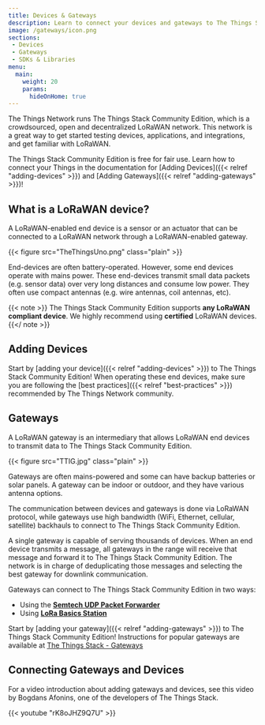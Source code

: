 ```yaml
---
title: Devices & Gateways
description: Learn to connect your devices and gateways to The Things Stack Community Edition
image: /gateways/icon.png
sections:
 - Devices
 - Gateways
 - SDKs & Libraries
menu:
  main:
    weight: 20
    params:
      hideOnHome: true
---
```


The Things Network runs The Things Stack Community Edition, which is a crowdsourced, open and decentralized LoRaWAN network. This network is a great way to get started testing devices, applications, and integrations, and get familiar with LoRaWAN.

The Things Stack Community Edition is free for fair use. Learn how to connect your Things in the documentation for [Adding Devices]({{< relref "adding-devices" >}}) and [Adding Gateways]({{< relref "adding-gateways" >}})!

## What is a LoRaWAN device?

A LoRaWAN-enabled end device is a sensor or an actuator that can be connected to a LoRaWAN network through a LoRaWAN-enabled gateway.

{{< figure src="TheThingsUno.png" class="plain" >}}

End-devices are often battery-operated. However, some end devices operate with mains power. These end-devices transmit small data packets (e.g. sensor data) over very long distances and consume low power. They often use compact antennas (e.g. wire antennas, coil antennas, etc).

{{< note >}}
The Things Stack Community Edition supports **any LoRaWAN compliant device**. We highly recommend using **certified** LoRaWAN devices.
{{</ note >}}

## Adding Devices

Start by [adding your device]({{< relref "adding-devices" >}}) to The Things Stack Community Edition! When operating these end devices, make sure you are following the [best practices]({{< relref "best-practices" >}}) recommended by The Things Network community.

## Gateways

A LoRaWAN gateway is an intermediary that allows LoRaWAN end devices to transmit data to The Things Stack Community Edition.

{{< figure src="TTIG.jpg" class="plain" >}}

Gateways are often mains-powered and some can have backup batteries or solar panels. A gateway can be indoor or outdoor, and they have various antenna options.

The communication between devices and gateways is done via LoRaWAN protocol, while gateways use high bandwidth (WiFi, Ethernet, cellular, satellite) backhauls to connect to The Things Stack Community Edition.

A single gateway is capable of serving thousands of devices. When an end device transmits a message, all gateways in the range will receive that message and forward it to The Things Stack Community Edition. The network is in charge of deduplicating those messages and selecting the best gateway for downlink communication. 

Gateways can connect to The Things Stack Community Edition in two ways:

- Using the <a href="https://www.thethingsindustries.com/docs/gateways/semtech-udp-packet-forwarder/" target="_blank">**Semtech UDP Packet Forwarder**</a>
- Using <a href="https://www.thethingsindustries.com/docs/gateways/lora-basics-station/" target="_blank">**LoRa Basics Station**</a>

Start by [adding your gateway]({{< relref "adding-gateways" >}}) to The Things Stack Community Edition! Instructions for popular gateways are available at [The Things Stack - Gateways](https://www.thethingsindustries.com/docs/gateways/)

## Connecting Gateways and Devices

For a video introduction about adding gateways and devices, see this video by Bogdans Afonins, one of the developers of The Things Stack.

{{< youtube "rK8oJHZ9Q7U" >}}
